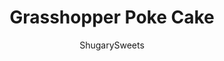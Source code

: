 ---
layout: ../../layouts/MarkdownPostLayout.astro
title: Grasshopper Poke Cake
author: ShugarySweets
pubDate: 2018-12-11
description: "Grasshopper Poke Cake: minty delicious fudgy cake recipe"
image_url: https://www.shugarysweets.com/wp-content/uploads/2015/03/grasshopper-poke-cake-2.jpg
tags: ["Cake","American"]
calories: 299
protein: 4
carbohydrates: 39
fats: 15
fiber: 1
ingredients: ["1 box chocolate cake mix (with ingredients)","3/4 cup Andes creme de menthe baking chips","1 box (3.9 ounce) instant chocolate pudding mix","2 cups milk","1 1/4 cup hot fudge sauce","16 ounce Cool Whip, thawed","1/2 teaspoon mint extract","green food coloring","1/4 cup mini chocolate chips"]
serves: 16
time: "4 hours 36 minutes"
prepTime: "10 minutes"
instructions: ["Bake chocolate cake according to package directions for a 13x9 cake. Before baking though, fold in the Andes baking chips!","In a small bowl, whisk together the pudding mix with milk. Remove cake from oven and poke holes over the top immediately. I use a wooden skewer for this.","Pour the pudding mix over cake while warm (no need to let pudding set). Spread hot fudge sauce over the top of the cake. Some of the pudding and hot fudge will settle into the holes of the cake, it's a good thing!","In a large bowl, fold the Cool Whip with mint extract and a drop of green food coloring. Spread over cake and sprinkle with mini chocolate chips.","Refrigerate cake for 4 hours or overnight. Slice and serve!"]
nutrition: ["299 calories","39 grams carbohydrates","5 milligrams cholesterol","15 grams fat","1 grams fiber","4 grams protein","10 grams saturated fat","246 milligrams sodium","29 grams sugar","0 grams trans fat","4 grams unsaturated fat"]
---